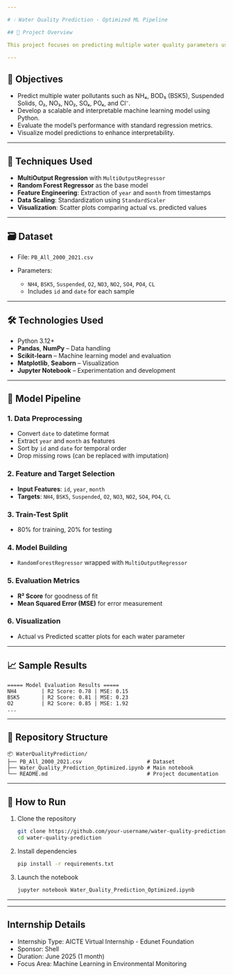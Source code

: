 ```yaml
---

# 💧 Water Quality Prediction - Optimized ML Pipeline

## 📌 Project Overview

This project focuses on predicting multiple water quality parameters using a supervised multi-output regression model built with machine learning techniques. By leveraging historical water quality data, this solution aims to support environmental monitoring and decision-making for early detection of water pollution.

---
```


## 🎯 Objectives

* Predict multiple water pollutants such as NH₄, BOD₅ (BSK5), Suspended Solids, O₂, NO₃, NO₂, SO₄, PO₄, and Cl⁻.
* Develop a scalable and interpretable machine learning model using Python.
* Evaluate the model’s performance with standard regression metrics.
* Visualize model predictions to enhance interpretability.

---

## 🧠 Techniques Used

* **MultiOutput Regression** with `MultiOutputRegressor`
* **Random Forest Regressor** as the base model
* **Feature Engineering**: Extraction of `year` and `month` from timestamps
* **Data Scaling**: Standardization using `StandardScaler`
* **Visualization**: Scatter plots comparing actual vs. predicted values

---

## 🗃️ Dataset

* File: `PB_All_2000_2021.csv`
* Parameters:

  * `NH4`, `BSK5`, `Suspended`, `O2`, `NO3`, `NO2`, `SO4`, `PO4`, `CL`
  * Includes `id` and `date` for each sample

---

## 🛠️ Technologies Used

* Python 3.12+
* **Pandas**, **NumPy** – Data handling
* **Scikit-learn** – Machine learning model and evaluation
* **Matplotlib**, **Seaborn** – Visualization
* **Jupyter Notebook** – Experimentation and development

---

## 🧪 Model Pipeline

### 1. Data Preprocessing

* Convert `date` to datetime format
* Extract `year` and `month` as features
* Sort by `id` and `date` for temporal order
* Drop missing rows (can be replaced with imputation)

### 2. Feature and Target Selection

* **Input Features**: `id`, `year`, `month`
* **Targets**: `NH4`, `BSK5`, `Suspended`, `O2`, `NO3`, `NO2`, `SO4`, `PO4`, `CL`

### 3. Train-Test Split

* 80% for training, 20% for testing

### 4. Model Building

* `RandomForestRegressor` wrapped with `MultiOutputRegressor`

### 5. Evaluation Metrics

* **R² Score** for goodness of fit
* **Mean Squared Error (MSE)** for error measurement

### 6. Visualization

* Actual vs Predicted scatter plots for each water parameter

---

## 📈 Sample Results

```
===== Model Evaluation Results =====
NH4        | R2 Score: 0.78 | MSE: 0.15
BSK5       | R2 Score: 0.81 | MSE: 0.23
O2         | R2 Score: 0.85 | MSE: 1.92
...
```

---

## 📂 Repository Structure

```
📦 WaterQualityPrediction/
├── PB_All_2000_2021.csv                     # Dataset
├── Water_Quality_Prediction_Optimized.ipynb # Main notebook
└── README.md                                # Project documentation
```

---

## 🚀 How to Run

1. Clone the repository

   ```bash
   git clone https://github.com/your-username/water-quality-prediction.git
   cd water-quality-prediction
   ```

2. Install dependencies

   ```bash
   pip install -r requirements.txt
   ```

3. Launch the notebook

   ```bash
   jupyter notebook Water_Quality_Prediction_Optimized.ipynb
   ```

---

---
## Internship Details
* Internship Type: AICTE Virtual Internship - Edunet Foundation
* Sponsor: Shell
* Duration: June 2025 (1 month)
* Focus Area: Machine Learning in Environmental Monitoring
